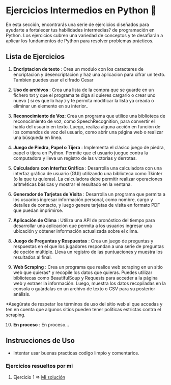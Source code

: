# Ejercicios Intermedios en Python 🐍

En esta sección, encontrarás una serie de ejercicios diseñados para ayudarte a fortalecer tus habilidades intermedias? de programación en Python. 
Los ejercicios cubren una variedad de conceptos y te desafiarán a aplicar los fundamentos de Python para resolver problemas prácticos.

## Lista de Ejercicios

1. **Encriptacion de texto** : Crea un modulo con los caracteres de encriptacion y desencriptacion y haz una aplicacion para cifrar un texto. Tambien puedes usar el cifrado Cesar

2. **Uso de archivos** : Crea una lista de la compra que se guarde en un fichero txt y que el programa te diga si quieres cargarlo o crear uno nuevo ( si es que lo hay ) y te permita modificar la lista ya creada o eliminar un elemento en su interior..

3. **Reconocimiento de Voz**: Crea un programa que utilice una biblioteca de reconocimiento de voz, como SpeechRecognition, para convertir el habla del usuario en texto. Luego, realiza alguna acción en función de los comandos de voz del usuario, como abrir una página web o realizar una búsqueda en línea.

4. **Juego de Piedra, Papel o Tijera** : Implementa el clásico juego de piedra, papel o tijera en Python. Permite que el usuario juegue contra la computadora y lleva un registro de las victorias y derrotas.

5. **Calculadora con Interfaz Gráfica** : Desarrolla una calculadora con una interfaz gráfica de usuario (GUI) utilizando una biblioteca como Tkinter (o la que tu quieras). La calculadora debe permitir realizar operaciones aritméticas básicas y mostrar el resultado en la ventana.

6. **Generador de Tarjetas de Visita** : Desarrolla un programa que permita a los usuarios ingresar información personal, como nombre, cargo y detalles de contacto, y luego genere tarjetas de visita en formato PDF que puedan imprimirse.

7. **Aplicación de Clima** : Utiliza una API de pronóstico del tiempo para desarrollar una aplicación que permita a los usuarios ingresar una ubicación y obtener información actualizada sobre el clima.

8. **Juego de Preguntas y Respuestas** : Crea un juego de preguntas y respuestas en el que los jugadores respondan a una serie de preguntas de opción múltiple. Lleva un registro de las puntuaciones y muestra los resultados al final.

9. **Web Scraping** : Crea un programa que realice web scraping en un sitio web que quieras* y recopile los datos que quieras. Puedes utilizar bibliotecas como BeautifulSoup y Requests para acceder a la página web y extraer la información. Luego, muestra los datos recopiladas en la consola o guárdalas en un archivo de texto o CSV para su posterior análisis.

*Asegúrate de respetar los términos de uso del sitio web al que accedas y ten en cuenta que algunos sitios pueden tener políticas estrictas contra el scraping.

10. **En proceso** : En proceso...


## Instrucciones de Uso

- Intentar usar buenas practicas codigo limpio y comentarios.


### Ejercicios resueltos por mi

1. Ejercicio 1 => [Mi solución](www.google.es)
